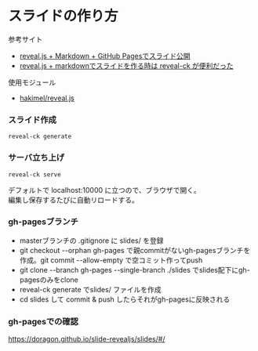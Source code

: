 # スライドの作り方

参考サイト

- [reveal.js + Markdown + GitHub Pagesでスライド公開](https://qiita.com/y_shoji/items/8df93817a8b8c2444f7b)
- [reveal.js + markdownでスライドを作る時は reveal-ck が便利だった](https://sue445.hatenablog.com/entry/2015/10/03/201241)

使用モジュール

- [hakimel/reveal.js](https://github.com/hakimel/reveal.js/)

### スライド作成

```
reveal-ck generate
```

### サーバ立ち上げ

```
reveal-ck serve
```

デフォルトで localhost:10000 に立つので、ブラウザで開く。  
編集し保存するたびに自動リロードする。

### gh-pagesブランチ

- masterブランチの .gitignore に slides/ を登録
- git checkout --orphan gh-pages で親commitがないgh-pagesブランチを作成。git commit --allow-empty で空コミット作ってpush
- git clone <git url> --branch gh-pages --single-branch ./slides でslides配下にgh-pagesのみをclone
- reveal-ck generate でslides/ ファイルを作成
- cd slides して commit & push したらそれがgh-pagesに反映される

### gh-pagesでの確認

https://doragon.github.io/slide-revealjs/slides/#/